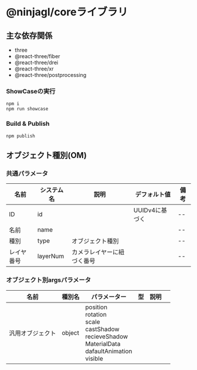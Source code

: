 # @ninjagl/coreライブラリ

## 主な依存関係
- three
- @react-three/fiber
- @react-three/drei
- @react-three/xr
- @react-three/postprocessing

### ShowCaseの実行
```
npm i
npm run showcase
```

### Build & Publish
```
npm publish
```

## オブジェクト種別(OM)

### 共通パラメータ

| 名前 | システム名 | 説明 | デフォルト値 | 備考 |
| -- | -- | -- | -- | -- |
| ID | id |  | UUIDv4に基づく | -- |
| 名前 | name | | | -- |
| 種別 | type | オブジェクト種別 | | -- |
| レイヤ番号 | layerNum| カメラレイヤーに紐づく番号 | | -- |



### オブジェクト別argsパラメータ

| 名前 | 種別名 | パラメーター | 型 | 説明 |  |
| -- | -- | -- | -- | -- | -- |
| 汎用オブジェクト | object | position<br>rotation<br>scale<br>castShadow<br>recieveShadow<br>MaterialData<br>dafaultAnimation<br>visible<br>||||